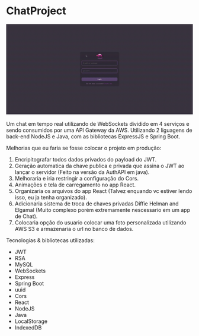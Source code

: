 # ChatProject

![Alt Text](./md_data/chat_apresentation.gif)

Um chat em tempo real utilizando de WebSockets dividido em 4 serviços e sendo consumidos por uma API Gateway da AWS. Utilizando 2 liguagens de back-end NodeJS e Java, com as bibliotecas ExpressJS e Spring Boot.

Melhorias que eu faria se fosse colocar o projeto em produção:
1. Encripitografar todos dados privados do payload do JWT.
2. Geração automatica da chave publica e privada que assina o JWT ao lançar o servidor (Feito na versão da AuthAPI em java).
3. Melhoraria e iria restringir a configuração do Cors.
4. Animações e tela de carregamento no app React.
6. Organizaria os arquivos do app React (Talvez enquando vc estiver lendo isso, eu ja tenha organizado).
7. Adicionaria sistema de troca de chaves privadas Diffie Helman and Elgamal (Muito complexo porém extremamente nescessario em um app de Chat).
8. Colocaria opção do usuario colocar uma foto personalizada utilizando AWS S3 e armazenaria o url no banco de dados.

Tecnologias & bibliotecas utilizadas: 
* JWT
* RSA
* MySQL
* WebSockets
* Express
* Spring Boot
* uuid
* Cors
* React
* NodeJS
* Java
* LocalStorage
* IndexedDB
